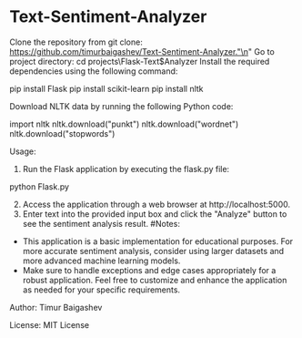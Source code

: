 # Text-Sentiment-Analyzer
Clone the repository from git clone: https://github.com/timurbaigashev/Text-Sentiment-Analyzer."\n"
Go to project directory: cd projects\Flask-Text$Analyzer
Install the required dependencies using the following command:

pip install Flask 
pip install scikit-learn 
pip install nltk

Download NLTK data by running the following Python code:

import nltk
nltk.download("punkt")
nltk.download("wordnet")
nltk.download("stopwords")

Usage:

1. Run the Flask application by executing the flask.py file:

python Flask.py

2. Access the application through a web browser at http://localhost:5000.
3. Enter text into the provided input box and click the "Analyze" button to see the sentiment analysis result.
#Notes:

- This application is a basic implementation for educational purposes. For more accurate sentiment analysis, consider using larger datasets and more advanced machine learning models.
- Make sure to handle exceptions and edge cases appropriately for a robust application.
Feel free to customize and enhance the application as needed for your specific requirements.

Author: Timur Baigashev

License: MIT License
